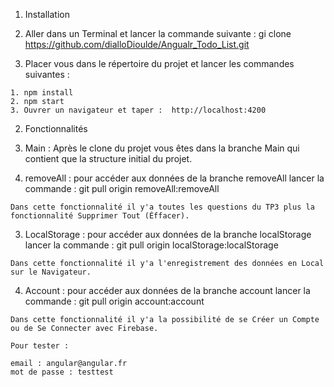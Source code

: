 

1. Installation
  1. Aller dans un Terminal et lancer la commande suivante : 
  gi clone https://github.com/dialloDioulde/Angualr_Todo_List.git
 
  2. Placer vous dans le répertoire du projet et lancer les commandes suivantes : 
  
    1. npm install
    2. npm start
    3. Ouvrer un navigateur et taper :  http://localhost:4200
    
2. Fonctionnalités 
  1. Main : 
    Après le clone du projet vous êtes dans la branche Main qui contient que la structure initial du projet.
    
  3. removeAll : 
    pour accéder aux données de la branche removeAll lancer la commande : 
    git pull origin removeAll:removeAll
    
    Dans cette fonctionnalité il y'a toutes les questions du TP3 plus la fonctionnalité Supprimer Tout (Éffacer).
    
  3. LocalStorage : 
    pour accéder aux données de la branche localStorage lancer la commande : 
    git pull origin localStorage:localStorage
    
    Dans cette fonctionnalité il y'a l'enregistrement des données en Local sur le Navigateur. 
    
  4. Account : 
    pour accéder aux données de la branche account lancer la commande : 
    git pull origin account:account
    
    Dans cette fonctionnalité il y'a la possibilité de se Créer un Compte ou de Se Connecter avec Firebase. 
    
    Pour tester : 
    
    email : angular@angular.fr
    mot de passe : testtest
    
    
    
 
    
